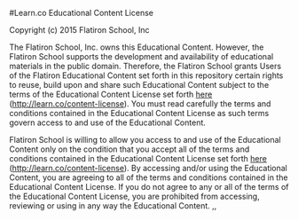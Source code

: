 #Learn.co Educational Content License

Copyright (c) 2015 Flatiron School, Inc

The Flatiron School, Inc. owns this Educational Content. However, the Flatiron School supports the development and availability of educational materials in the public domain. Therefore, the Flatiron School grants Users of the Flatiron Educational Content set forth in this repository certain rights to reuse, build upon and share such Educational Content subject to the terms of the Educational Content License set forth [here](http://learn.co/content-license) (http://learn.co/content-license). You must read carefully the terms and conditions contained in the Educational Content License as such terms govern access to and use of the Educational Content.  

Flatiron School is willing to allow you access to and use of the Educational Content only on the condition that you accept all of the terms and conditions contained in the Educational Content License set forth [here](http://learn.co/content-license) (http://learn.co/content-license).  By accessing and/or using the Educational Content, you are agreeing to all of the terms and conditions contained in the Educational Content License.  If you do not agree to any or all of the terms of the Educational Content License, you are prohibited from accessing, reviewing or using in any way the Educational Content.
,,